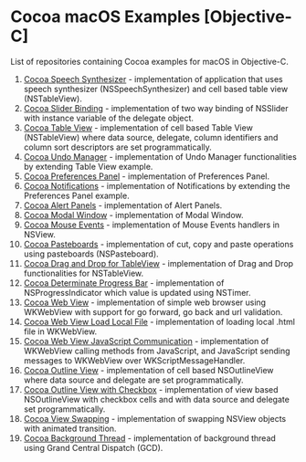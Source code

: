 # Cocoa macOS Examples [Objective-C]

List of repositories containing Cocoa examples for macOS in Objective-C.

1. [Cocoa Speech Synthesizer](https://github.com/NikolaGrujic91/Cocoa-macOS-Speech-Synthesizer) - implementation of application that uses speech synthesizer (NSSpeechSynthesizer) and cell based table view (NSTableView).
2. [Cocoa Slider Binding](https://github.com/NikolaGrujic91/Cocoa-macOS-Slider-Binding) - implementation of two way binding of NSSlider with instance variable of the delegate object.
3. [Cocoa Table View](https://github.com/NikolaGrujic91/Cocoa-macOS-Table-View) - implementation of cell based Table View (NSTableView) where data source, delegate, column identifiers and column sort descriptors are set programmatically.
4. [Cocoa Undo Manager](https://github.com/NikolaGrujic91/Cocoa-macOS-Undo-Manager) - implementation of Undo Manager functionalities by extending Table View example.
5. [Cocoa Preferences Panel](https://github.com/NikolaGrujic91/Cocoa-macOS-Preferences-Panel) - implementation of Preferences Panel.
6. [Cocoa Notifications](https://github.com/NikolaGrujic91/Cocoa-macOS-Notifications) - implementation of Notifications by extending the Preferences Panel example.
7. [Cocoa Alert Panels](https://github.com/NikolaGrujic91/Cocoa-macOS-Alert-Panels) - implementation of Alert Panels.
8. [Cocoa Modal Window](https://github.com/NikolaGrujic91/Cocoa-macOS-Modal-Window) - implementation of Modal Window.
9. [Cocoa Mouse Events](https://github.com/NikolaGrujic91/Cocoa-macOS-Mouse-Events) - implementation of Mouse Events handlers in NSView.
10. [Cocoa Pasteboards](https://github.com/NikolaGrujic91/Cocoa-macOS-Pasteboards) - implementation of cut, copy and paste operations using pasteboards (NSPasteboard).
11. [Cocoa Drag and Drop for TableView](https://github.com/NikolaGrujic91/Cocoa-macOS-Drag-and-Drop-Table-View) - implementation of Drag and Drop functionalities for NSTableView.
12. [Cocoa Determinate Progress Bar](https://github.com/NikolaGrujic91/Cocoa-macOS-Determinate-Progress-Bar) - implementation of NSProgressIndicator which value is updated using NSTimer.
13. [Cocoa Web View](https://github.com/NikolaGrujic91/Cocoa-macOS-Web-View) -  implementation of simple web browser using WKWebView with support for go forward, go back and url validation.
14. [Cocoa Web View Load Local File](https://github.com/NikolaGrujic91/Cocoa-macOS-Web-View-Load-Local-File) - implementation of loading local .html file in WKWebView.
15. [Cocoa Web View JavaScript Communication](https://github.com/NikolaGrujic91/Cocoa-macOS-Web-View-JavaScript-Communication) - implementation of WKWebView calling methods from JavaScript, and JavaScript sending messages to WKWebView over WKScriptMessageHandler.
16. [Cocoa Outline View](https://github.com/NikolaGrujic91/Cocoa-macOS-Outline-View) - implementation of cell based NSOutlineView where data source and delegate are set programmatically.
17. [Cocoa Outline View with Checkbox](https://github.com/NikolaGrujic91/Cocoa-macOS-Outline-View-Checkbox) - implementation of view based NSOutlineView with checkbox cells and with data source and delegate set programmatically.
18. [Cocoa View Swapping](https://github.com/NikolaGrujic91/Cocoa-macOS-View-Swapping) - implementation of swapping NSView objects with animated transition.
19. [Cocoa Background Thread](https://github.com/NikolaGrujic91/Cocoa-macOS-Background-Thread) - implementation of background thread using Grand Central Dispatch (GCD).
